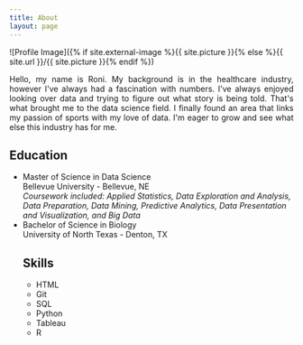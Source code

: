```yaml
---
title: About
layout: page
---
```

![Profile Image]({% if site.external-image %}{{ site.picture }}{% else %}{{ site.url }}/{{ site.picture }}{% endif %})

<p align="justify">Hello, my name is Roni. My background is in the healthcare industry, however I've always had a fascination with numbers. I've always enjoyed looking over data and trying to figure out what story is being told. That's what brought me to the data science field. I finally found an area that links my passion of sports with my love of data. I'm eager to grow and see what else this industry has for me. </p>

<style>
dd {
	display: block;
	margin-left: 0px;
}
</style>

<h2>Education</h2>

<ul>
	<li>Master of Science in Data Science</li>
	<dd>Bellevue University - Bellevue, NE</dd>
	<dd><i>Coursework included: Applied Statistics, Data Exploration and Analysis, Data Preparation, Data Mining, Predictive Analytics, Data Presentation and Visualization, and Big Data</i></dd></li>
	<li>Bachelor of Science in Biology</li>
    <dd>University of North Texas - Denton, TX</dd></li>

<h2>Skills</h2>

<ul class="skill-list">
	<li>HTML</li>
	<li>Git</li>
	<li>SQL</li>
	<li>Python</li>
	<li>Tableau</li>
	<li>R</li>
</ul>


